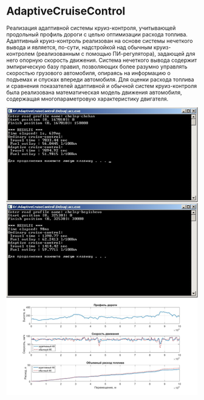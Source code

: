 # AdaptiveCruiseControl
Реализация адаптивной системы круиз-контроля, учитывающей продольный профиль дороги с целью оптимизации расхода топлива. Адаптивный круиз-контроль реализован на основе системы нечеткого вывода и является, по-сути, надстройкой над обычным круиз-контролем (реализованным с помощью ПИ-регулятора), задающей для него опорную скорость движения. Система нечеткого вывода содержит эмпирическую базу правил, позволяющих более разумно управлять скоростью грузового автомобиля, опираясь на информацию о подъемах и спусках впереди автомобиля.
Для оценки расхода топлива и сравнения показателей адаптивной и обычной систем круиз-контроля была реализована математическая модель движения автомобиля, содержащая многопараметровую характеристику двигателя.

![](/Screenshots/window1.jpg)
![](/Screenshots/window2.jpg)
![](/Screenshots/window3.jpg)
